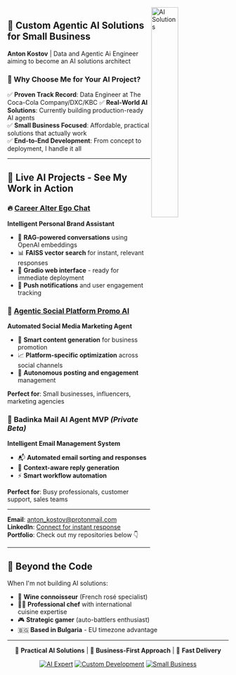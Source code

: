 
</div>

<img width="35%" align="right" alt="AI Solutions" src="https://user-images.githubusercontent.com/48678280/88862734-4903af80-d201-11ea-968b-9c939d88a37c.gif" />

## 🚀 Custom Agentic AI Solutions for Small Business

**Anton Kostov** | Data and Agentic Ai Engineer aiming to become an AI solutions architect


### 💼 Why Choose Me for Your AI Project?

✅ **Proven Track Record**: Data Engineer at The Coca-Cola Company/DXC/KBC
✅ **Real-World AI Solutions**: Currently building production-ready AI agents  
✅ **Small Business Focused**: Affordable, practical solutions that actually work  
✅ **End-to-End Development**: From concept to deployment, I handle it all  

---

## 🤖 **Live AI Projects** - See My Work in Action

### 🔥 [Career Alter Ego Chat](https://github.com/antonko-de/career_alter_ego_chat)
**Intelligent Personal Brand Assistant**
- 🧠 **RAG-powered conversations** using OpenAI embeddings
- 📊 **FAISS vector search** for instant, relevant responses  
- 💬 **Gradio web interface** - ready for immediate deployment
- 🔧 **Push notifications** and user engagement tracking


### 🏢 [Agentic Social Platform Promo AI](https://github.com/antonko-de/src_bnb_agentic_social_platform_promo_ai)
**Automated Social Media Marketing Agent**
- 🎯 **Smart content generation** for business promotion
- 📈 **Platform-specific optimization** across social channels
- 🤖 **Autonomous posting and engagement** management

**Perfect for**: Small businesses, influencers, marketing agencies

### 📧 **Badinka Mail AI Agent MVP** *(Private Beta)*
**Intelligent Email Management System**
- 📬 **Automated email sorting and responses**
- 🧠 **Context-aware reply generation**
- ⚡ **Smart workflow automation**

**Perfect for**: Busy professionals, customer support, sales teams

---



**Email**: [anton_kostov@protonmail.com](mailto:anton_kostov@protonmail.com)  
**LinkedIn**: [Connect for instant response](https://www.linkedin.com/in/anton-kostov-807a96136)  
**Portfolio**: Check out my repositories below 👇

---

## 🌟 **Beyond the Code**

When I'm not building AI solutions:
- 🍷 **Wine connoisseur** (French rosé specialist)
- 👨‍🍳 **Professional chef** with international cuisine expertise  
- 🎮 **Strategic gamer** (auto-battlers enthusiast)
- 🇧🇬 **Based in Bulgaria** - EU timezone advantage

---

<div align="center">

🤖 **Practical AI Solutions** | 💼 **Business-First Approach** | 🚀 **Fast Delivery**

[![AI Expert](https://img.shields.io/badge/AI-Expert-purple?style=for-the-badge&logo=brain)](mailto:anton_kostov@protonmail.com)
[![Custom Development](https://img.shields.io/badge/Custom-Development-green?style=for-the-badge&logo=python)](mailto:anton_kostov@protonmail.com)
[![Small Business](https://img.shields.io/badge/Small%20Business-Specialist-orange?style=for-the-badge&logo=handshake)](mailto:anton_kostov@protonmail.com)


</div>
